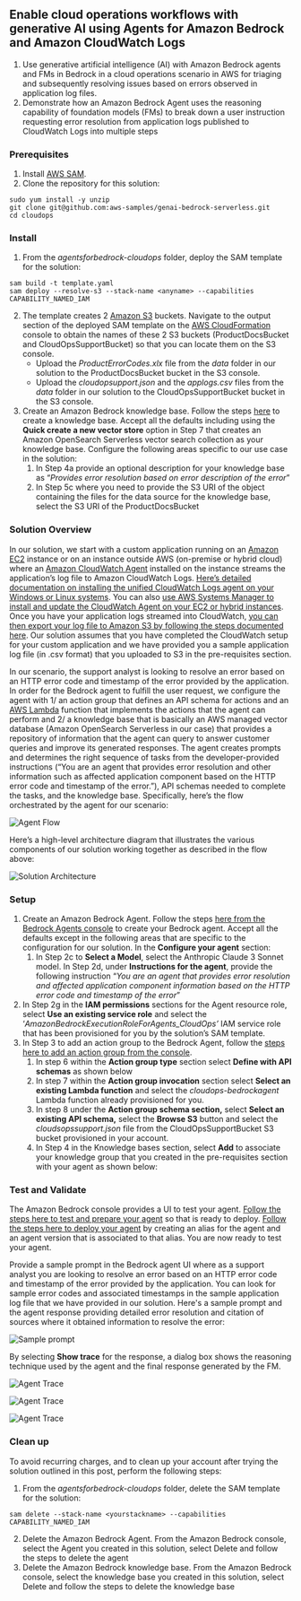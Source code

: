 

## Enable cloud operations workflows with generative AI using Agents for Amazon Bedrock and Amazon CloudWatch Logs

1. Use generative artificial intelligence (AI) with Amazon Bedrock agents and FMs in Bedrock in a cloud operations scenario in AWS for triaging and subsequently resolving issues based on errors observed in application log files.
2. Demonstrate how an Amazon Bedrock Agent uses the reasoning capability of foundation models (FMs) to break down a user instruction requesting error resolution from application logs published to CloudWatch Logs into multiple steps 


### Prerequisites

1. Install [AWS SAM](https://docs.aws.amazon.com/serverless-application-model/latest/developerguide/what-is-sam.html).
2. Clone the repository for this solution:

```
sudo yum install -y unzip
git clone git@github.com:aws-samples/genai-bedrock-serverless.git 
cd cloudops
```
### Install

1. From the _agentsforbedrock-cloudops_ folder, deploy the SAM template for the solution:
```
sam build -t template.yaml
sam deploy --resolve-s3 --stack-name <anyname> --capabilities CAPABILITY_NAMED_IAM
```
2. The template creates 2 [Amazon S3](https://aws.amazon.com/s3/) buckets. Navigate to the output section of the deployed SAM template on the [AWS CloudFormation](https://aws.amazon.com/cloudformation/) console to obtain the names of these 2 S3 buckets (ProductDocsBucket and CloudOpsSupportBucket) so that you can locate them on the S3 console.
    - Upload the _ProductErrorCodes.xlx_ file from the _data_ folder in our solution to the ProductDocsBucket bucket in the S3 console.
    - Upload the _cloudopsupport.json_ and the _applogs.csv_ files from the _data_ folder in our solution to the CloudOpsSupportBucket bucket in the S3 console.
3. Create an Amazon Bedrock knowledge base. Follow the steps [here](https://docs.aws.amazon.com/bedrock/latest/userguide/knowledge-base-create.html) to create a knowledge base. Accept all the defaults including using the **Quick create a new vector store** option in Step 7 that creates an Amazon OpenSearch Serverless vector search collection as your knowledge base. Configure the following areas specific to our use case in the solution:
    1. In Step 4a provide an optional description for your knowledge base as “_Provides error resolution based on error description of the error_”
    2. In Step 5c where you need to provide the S3 URI of the object containing the files for the data source for the knowledge base, select the S3 URI of the ProductDocsBucket

### Solution Overview

In our solution, we start with a custom application running on an [Amazon EC2](https://aws.amazon.com/ec2/) instance or on an instance outside AWS (on-premise or hybrid cloud) where an [Amazon CloudWatch Agent](https://docs.aws.amazon.com/AmazonCloudWatch/latest/logs/UseCloudWatchUnifiedAgent.html) installed on the instance streams the application’s log file to Amazon CloudWatch Logs. [Here’s detailed documentation on installing the unified CloudWatch Logs agent on your Windows or Linux systems](https://docs.aws.amazon.com/AmazonCloudWatch/latest/monitoring/Install-CloudWatch-Agent.html). You can also [use AWS Systems Manager to install and update the CloudWatch Agent on your EC2 or hybrid instances](https://docs.aws.amazon.com/AmazonCloudWatch/latest/monitoring/installing-cloudwatch-agent-ssm.html). Once you have your application logs streamed into CloudWatch, [you can then export your log file to Amazon S3 by following the steps documented here](https://docs.aws.amazon.com/AmazonCloudWatch/latest/logs/S3ExportTasks.html). Our solution assumes that you have completed the CloudWatch setup for your custom application and we have provided you a sample application log file (in .csv format) that you uploaded to S3 in the pre-requisites section.

In our scenario, the support analyst is looking to resolve an error based on an HTTP error code and timestamp of the error provided by the application. In order for the Bedrock agent to fulfill the user request, we configure the agent with 1/ an action group that defines an API schema for actions and an [AWS Lambda](https://aws.amazon.com/lambda/) function that implements the actions that the agent can perform and 2/ a knowledge base that is basically an AWS managed vector database (Amazon OpenSearch Serverless in our case) that provides a repository of information that the agent can query to answer customer queries and improve its generated responses. The agent creates prompts and determines the right sequence of tasks from the developer-provided instructions (“You are an agent that provides error resolution and other information such as affected application component based on the HTTP error code and timestamp of the error.”), API schemas needed to complete the tasks, and the knowledge base. Specifically, here’s the flow orchestrated by the agent for our scenario:

![Agent Flow](/images/flow-arch.png)

Here’s a high-level architecture diagram that illustrates the various components of our solution working together as described in the flow above:

![Solution Architecture](/images/solution-arch.png)

### Setup

1. Create an Amazon Bedrock Agent. Follow the steps [here from the Bedrock Agents console](https://docs.aws.amazon.com/bedrock/latest/userguide/agents-create.html) to create your Bedrock agent. Accept all the defaults except in the following areas that are specific to the configuration for our solution. In the **Configure your agent** section:
    1. In Step 2c to **Select a Model**, select the Anthropic Claude 3 Sonnet model. In Step 2d, under **Instructions for the agent**, provide the following instruction “_You are an agent that provides error resolution and affected application component information based on the HTTP error code and timestamp of the error_”
2. In Step 2g in the **IAM permissions** sections for the Agent resource role, select **Use an existing service role** and select the ‘_AmazonBedrockExecutionRoleForAgents_CloudOps’_ IAM service role that has been provisioned for you by the solution’s SAM template.
3. In Step 3 to add an action group to the Bedrock Agent, follow the [steps here to add an action group from the console](https://docs.aws.amazon.com/bedrock/latest/userguide/agents-action-add.html).
    1. In step 6 within the **Action group type** section select **Define with API schemas** as shown below
    2. In step 7 within the **Action group invocation** section select **Select an existing Lambda function** and select the _cloudops-bedrockagent_ Lambda function already provisioned for you.
    3. In step 8 under the **Action group schema section,** select **Select an existing API schema,** select the **Browse S3** button and select the _cloudsopssupport.json_ file from the CloudOpsSupportBucket S3 bucket provisioned in your account.
    4. In Step 4 in the Knowledge bases section, select **Add** to associate your knowledge group that you created in the pre-requisites section with your agent as shown below:


### Test and Validate

The Amazon Bedrock console provides a UI to test your agent. [Follow the steps here to test and prepare your agent](https://docs.aws.amazon.com/bedrock/latest/userguide/agents-test.html) so that is ready to deploy. [Follow the steps here to deploy your agent](https://docs.aws.amazon.com/bedrock/latest/userguide/agents-deploy.html) by creating an alias for the agent and an agent version that is associated to that alias. You are now ready to test your agent. 

Provide a sample prompt in the Bedrock agent UI where as a support analyst you are looking to resolve an error based on an HTTP error code and timestamp of the error provided by the application. You can look for sample error codes and associated timestamps in the sample application log file that we have provided in our solution. Here's a sample prompt and the agent response providing detailed error resolution and citation of sources where it obtained information to resolve the error:

![Sample prompt](/images/sample-prompt.png) 

By selecting **Show trace** for the response, a dialog box shows the reasoning technique used by the agent and the final response generated by the FM.

![Agent Trace](/images/agent-trace1.png)

![Agent Trace](/images/agent-trace2.png)

![Agent Trace](/images/agent-trace3.png)


### Clean up

To avoid recurring charges, and to clean up your account after trying the solution outlined in this post, perform the following steps:

1. From the _agentsforbedrock-cloudops_ folder, delete the SAM template for the solution:
```
sam delete --stack-name <yourstackname> --capabilities CAPABILITY_NAMED_IAM
```
2. Delete the Amazon Bedrock Agent. From the Amazon Bedrock console, select the Agent you created in this solution, select Delete and follow the steps to delete the agent
3. Delete the Amazon Bedrock knowledge base. From the Amazon Bedrock console, select the knowledge base you created in this solution, select Delete and follow the steps to delete the knowledge base

